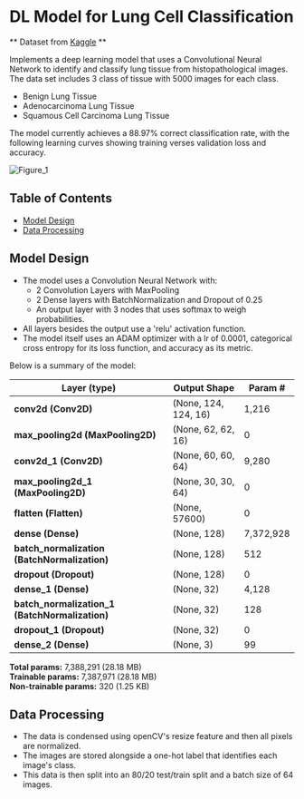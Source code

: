# DL Model for Lung Cell Classification

** Dataset from [Kaggle](https://www.kaggle.com/datasets/andrewmvd/lung-and-colon-cancer-histopathological-images/data) ** 

Implements a deep learning model that uses a Convolutional Neural Network to identify and classify lung tissue from histopathological images.
The data set includes 3 class of tissue with 5000 images for each class.
 - Benign Lung Tissue
 - Adenocarcinoma Lung Tissue
 - Squamous Cell Carcinoma Lung Tissue

The model currently achieves a 88.97% correct classification rate, with the following learning curves showing training verses validation loss and accuracy. 

![Figure_1](https://github.com/user-attachments/assets/f7ce5023-889a-425e-8cc5-c83e4d47c6b0)

## Table of Contents 
- [Model Design](#model-design)
- [Data Processing](#data-processing)

## Model Design
- The model uses a Convolution Neural Network with:
  -   2 Convolution Layers with MaxPooling
  -   2 Dense layers with BatchNormalization and Dropout of 0.25
  -   An output layer with 3 nodes that uses softmax to weigh probabilities.
- All layers besides the output use a 'relu' activation function.
- The model itself uses an ADAM optimizer with a lr of 0.0001, categorical cross entropy for its loss function, and accuracy as its metric.

Below is a summary of the model:

| Layer (type)            | Output Shape        | Param #    |
|-------------------------|---------------------|------------|
| **conv2d (Conv2D)**          | (None, 124, 124, 16) | 1,216      |
| **max_pooling2d (MaxPooling2D)** | (None, 62, 62, 16)  | 0          |
| **conv2d_1 (Conv2D)**        | (None, 60, 60, 64)   | 9,280      |
| **max_pooling2d_1 (MaxPooling2D)** | (None, 30, 30, 64)  | 0          |
| **flatten (Flatten)**       | (None, 57600)      | 0          |
| **dense (Dense)**           | (None, 128)        | 7,372,928  |
| **batch_normalization (BatchNormalization)** | (None, 128)        | 512        |
| **dropout (Dropout)**       | (None, 128)        | 0          |
| **dense_1 (Dense)**         | (None, 32)         | 4,128      |
| **batch_normalization_1 (BatchNormalization)** | (None, 32)         | 128        |
| **dropout_1 (Dropout)**     | (None, 32)         | 0          |
| **dense_2 (Dense)**         | (None, 3)          | 99         |

**Total params:** 7,388,291 (28.18 MB)  
**Trainable params:** 7,387,971 (28.18 MB)  
**Non-trainable params:** 320 (1.25 KB)

## Data Processing
- The data is condensed using openCV's resize feature and then all pixels are normalized.
- The images are stored alongside a one-hot label that identifies each image's class.
- This data is then split into an 80/20 test/train split and a batch size of 64 images. 
